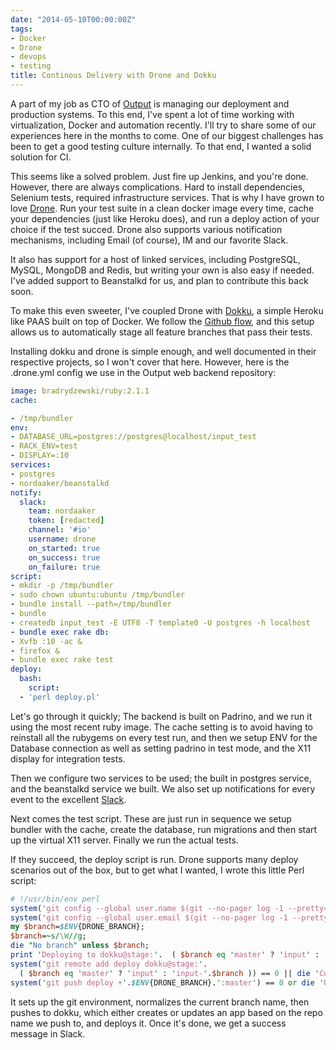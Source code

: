 ```yaml
---
date: "2014-05-10T00:00:00Z"
tags:
- Docker
- Drone
- devops
- testing
title: Continous Delivery with Drone and Dokku
---
```


A part of my job as CTO of [Output](http://theoutput.co/) is managing our
deployment and production systems. To this end, I've spent a lot of time
working with virtualization, Docker and automation recently. I'll try to share
some of our experiences here in the months to come. One of our biggest
challenges has been to get a good testing culture internally. To that end, I
wanted a solid solution for CI.

This seems like a solved problem. Just fire up Jenkins, and you're done.
However, there are always complications. Hard to install dependencies, Selenium
tests, required infrastructure services. That is why I have grown to love
[Drone](http://github.com/drone/drone). Run your test suite in a clean docker
image every time, cache your dependencies (just like Heroku does), and run a
deploy action of your choice if the test succed. Drone also supports various
notification mechanisms, including Email (of course), IM and our favorite
Slack.

It also has support for a host of linked services, including PostgreSQL, MySQL,
MongoDB and Redis, but writing your own is also easy if needed. I've added
support to Beanstalkd for us, and plan to contribute this back soon.

To make this even sweeter, I've coupled Drone with
[Dokku](http://dokkuapp.com/), a simple Heroku like PAAS built on top of
Docker. We follow the [Github
flow](http://scottchacon.com/2011/08/31/github-flow.html), and this setup
allows us to automatically stage all feature branches that pass their tests.

Installing dokku and drone is simple enough, and well documented in their
respective projects, so I won't cover that here. However, here is the
.drone.yml config we use in the Output web backend repository:

```yaml
image: bradrydzewski/ruby:2.1.1
cache:

- /tmp/bundler
env:
- DATABASE_URL=postgres://postgres@localhost/input_test
- RACK_ENV=test
- DISPLAY=:10
services:
- postgres
- nordaaker/beanstalkd
notify:
  slack:
    team: nordaaker
    token: [redacted]
    channel: '#io'
    username: drone
    on_started: true
    on_success: true
    on_failure: true
script:
- mkdir -p /tmp/bundler
- sudo chown ubuntu:ubuntu /tmp/bundler
- bundle install --path=/tmp/bundler
- bundle
- createdb input_test -E UTF8 -T template0 -U postgres -h localhost
- bundle exec rake db:
- Xvfb :10 -ac &
- firefox &
- bundle exec rake test
deploy:
  bash:
    script:
  - 'perl deploy.pl'
```

Let's go through it quickly; The backend is built on Padrino, and we run it
using the most recent ruby image. The cache setting is to avoid having to
reinstall all the rubygems on every test run, and then we setup ENV for the
Database connection as well as setting padrino in test mode, and the X11
display for integration tests.

Then we configure two services to be used; the built in postgres service, and
the
beanstalkd service we built. We also set up notifications for every event to the excellent
[Slack](http://slack.com).

Next comes the test script. These are just run in sequence we setup bundler
with the cache, create the database, run migrations and then start up the
virtual X11 server. Finally we run the actual tests.

If they succeed, the deploy script is run. Drone supports many deploy scenarios
out of the box, but to get what I wanted, I wrote this little Perl script:

```perl
# !/usr/bin/env perl
system('git config --global user.name $(git --no-pager log -1 --pretty=format:\'%an\')') == 0 || die 'Could not set name';
system('git config --global user.email $(git --no-pager log -1 --pretty=format:\'%ae\')') == 0|| die 'Could not set email';
my $branch=$ENV{DRONE_BRANCH};
$branch=~s/\W//g;
die "No branch" unless $branch;
print 'Deploying to dokku@stage:'.  ( $branch eq 'master' ? 'input' : 'input-'.$branch ) ."\n";
system('git remote add deploy dokku@stage:'.
  ( $branch eq 'master' ? 'input' : 'input-'.$branch )) == 0 || die 'Could not add target';
system('git push deploy +'.$ENV{DRONE_BRANCH}.':master') == 0 or die 'Unable to push to remote';
```

It sets up the git environment, normalizes the current branch name,
then pushes to dokku, which either creates or updates an app based on the repo
name we push to, and deploys it. Once it's done, we get a success message in
Slack.
